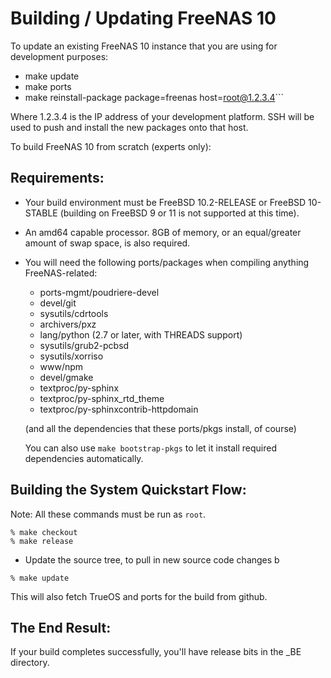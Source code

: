 # Building / Updating FreeNAS 10

To update an existing FreeNAS 10 instance that you are using for development
purposes:

* make update
* make ports
* make reinstall-package package=freenas host=root@1.2.3.4```

Where 1.2.3.4 is the IP address of your development platform.  SSH will be
used to push and install the new packages onto that host.

To build FreeNAS 10 from scratch (experts only):

## Requirements:

* Your build environment must be FreeBSD 10.2-RELEASE or FreeBSD 10-STABLE
(building on FreeBSD 9 or 11 is not supported at this time).

* An amd64 capable processor.  8GB of memory, or an equal/greater amount
  of swap space, is also required.

* You will need the following ports/packages when compiling anything
  FreeNAS-related:
  * ports-mgmt/poudriere-devel
  * devel/git
  * sysutils/cdrtools
  * archivers/pxz
  * lang/python (2.7 or later, with THREADS support)
  * sysutils/grub2-pcbsd
  * sysutils/xorriso
  * www/npm
  * devel/gmake
  * textproc/py-sphinx
  * textproc/py-sphinx_rtd_theme
  * textproc/py-sphinxcontrib-httpdomain

  (and all the dependencies that these ports/pkgs install, of course)
  
  You can also use ```make bootstrap-pkgs``` to let it install required
  dependencies automatically.

## Building the System Quickstart Flow:

Note: All these commands must be run as `root`.

```
% make checkout
% make release
```

* Update the source tree, to pull in new source code changes
b
```
% make update
```

This will also fetch TrueOS and ports for the build from github.

## The End Result:

If your build completes successfully, you'll have release bits in the _BE
directory.
